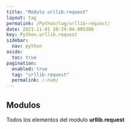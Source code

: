 ```yaml
---
title: "Módulo urllib.request"
layout: tag
permalink: /Python/tag/urllib-request/
date: 2021-11-01 10:24:04.005300
key: Python.urllib.request
sidebar: 
  nav: python
aside: 
  toc: true
pagination: 
  enabled: true
  tag: "urllib-request"
  permalink: /:num/
---
```


<h2>Modulos</h2>
Todos los elementos del modulo <strong>urllib.request</strong>
